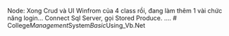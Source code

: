 Node: Xong Crud và UI Winfrom của 4 class rồi, đang làm thêm 1 vài chức năng login...
Connect Sql Server, gọi Stored Produce.
....
#   C o l l e g e _ M a n a g e m e n t _ S y s t e m _ B a s i c _ U s i n g _ V b . N e t  
 